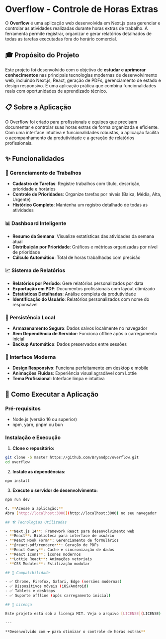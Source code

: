 # Overflow - Controle de Horas Extras

O **Overflow** é uma aplicação web desenvolvida em Next.js para gerenciar e controlar as atividades realizadas durante horas extras de trabalho. A ferramenta permite registrar, organizar e gerar relatórios detalhados de todas as tarefas executadas fora do horário comercial.

## 🎓 Propósito do Projeto

Este projeto foi desenvolvido com o objetivo de **estudar e aprimorar conhecimentos** nas principais tecnologias modernas de desenvolvimento web, incluindo Next.js, React, geração de PDFs, gerenciamento de estado e design responsivo. É uma aplicação prática que combina funcionalidades reais com oportunidades de aprendizado técnico.

## 📋 Sobre a Aplicação

O Overflow foi criado para profissionais e equipes que precisam documentar e controlar suas horas extras de forma organizada e eficiente. Com uma interface intuitiva e funcionalidades robustas, a aplicação facilita o acompanhamento da produtividade e a geração de relatórios profissionais.

## ✨ Funcionalidades

### 🎯 **Gerenciamento de Trabalhos**
- **Cadastro de Tarefas**: Registre trabalhos com título, descrição, prioridade e horários
- **Controle de Prioridades**: Organize tarefas por níveis (Baixa, Média, Alta, Urgente)
- **Histórico Completo**: Mantenha um registro detalhado de todas as atividades

### 📊 **Dashboard Inteligente**
- **Resumo da Semana**: Visualize estatísticas das atividades da semana atual
- **Distribuição por Prioridade**: Gráficos e métricas organizadas por nível de prioridade
- **Cálculo Automático**: Total de horas trabalhadas com precisão

### 📈 **Sistema de Relatórios**
- **Relatórios por Período**: Gere relatórios personalizados por data
- **Exportação em PDF**: Documentos profissionais com layout otimizado
- **Estatísticas Detalhadas**: Análise completa da produtividade
- **Identificação do Usuário**: Relatórios personalizados com nome do responsável

### 💾 **Persistência Local**
- **Armazenamento Seguro**: Dados salvos localmente no navegador
- **Sem Dependência de Servidor**: Funciona offline após o carregamento inicial
- **Backup Automático**: Dados preservados entre sessões

### 🎨 **Interface Moderna**
- **Design Responsivo**: Funciona perfeitamente em desktop e mobile
- **Animações Fluidas**: Experiência visual agradável com Lottie
- **Tema Profissional**: Interface limpa e intuitiva

## 🚀 Como Executar a Aplicação

### Pré-requisitos
- Node.js (versão 16 ou superior)
- npm, yarn, pnpm ou bun

### Instalação e Execução

1. **Clone o repositório:**
```bash
git clone -b master https://github.com/Bryandpc/overflow.git
cd overflow
```

2. **Instale as dependências:**
```bash
npm install
```

3. **Execute o servidor de desenvolvimento:**
```bash
npm run dev

4. **Acesse a aplicação:**
Abra [http://localhost:3000](http://localhost:3000) no seu navegador

## 🛠 Tecnologias Utilizadas

- **Next.js 14**: Framework React para desenvolvimento web
- **React**: Biblioteca para interface de usuário
- **React Hook Form**: Gerenciamento de formulários
- **@react-pdf/renderer**: Geração de PDFs
- **React Query**: Cache e sincronização de dados
- **React Icons**: Ícones modernos
- **Lottie React**: Animações vetoriais
- **CSS Modules**: Estilização modular

## 📱 Compatibilidade

- ✅ Chrome, Firefox, Safari, Edge (versões modernas)
- ✅ Dispositivos móveis (iOS/Android)
- ✅ Tablets e desktops
- ✅ Suporte offline (após carregamento inicial)

## 📄 Licença

Este projeto está sob a licença MIT. Veja o arquivo [LICENSE](LICENSE) para mais detalhes.

---

**Desenvolvido com ❤️ para otimizar o controle de horas extras**
